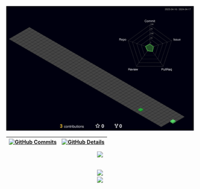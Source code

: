 
<div align="center">
  <img src="./profile-3d-contrib/profile-night-green.svg" />
</div>

  
 | [![GitHub Commits](http://github-profile-summary-cards.vercel.app/api/cards/productive-time?username=xoimoi&theme=dracula&utcOffset=-3)](#) | [![GitHub Details](http://github-profile-summary-cards.vercel.app/api/cards/profile-details?username=xoimoi&theme=dracula)](#) |  
 | ----------- | ----------- |


 
<div align="center">
  <img src="https://skillicons.dev/icons?i=git,vscode,javascript,typescript,css,html,react,next,tailwind,sass,nodejs,express,nest,vue,docker,figma,github,jest,materialui,linux,postman,styledcomponents,vercel,vite,bootstrap,mongodb,postgres,discord,linkedin,instagram" />
</div>


  </div>

 
##
   <div align="center" >
     <img src="https://github-profile-trophy.vercel.app/?username=xoimoi&row=1&column=6&theme=dracula&margin-w=15&margin-h=15"/>
  </div>
  
 
<div align="center">
  <img src="https://skillicons.dev/icons?i=git,vscode,javascript,typescript,css,html,react,next,tailwind,sass,nodejs,express,nest,vue,docker,figma,github,jest,materialui,linux,postman,styledcomponents,vercel,vite,bootstrap,mongodb,postgres,discord,linkedin,instagram" />
</div>





 
  
  

  



